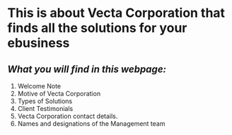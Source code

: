 # **This is about Vecta Corporation that finds all the solutions for your ebusiness**

## _What you will find in this webpage:_
1. Welcome Note
2. Motive of Vecta Corporation
3. Types of Solutions
4. Client Testimonials
5. Vecta Corporation contact details.
6. Names and designations of the Management team
